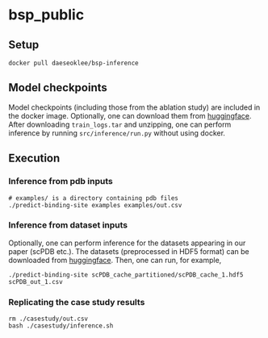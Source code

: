 # bsp_public

## Setup
```
docker pull daeseoklee/bsp-inference
```

## Model checkpoints
Model checkpoints (including those from the ablation study) are included in the docker image. Optionally, one can download them from [huggingface](https://huggingface.co/datasets/daeseoklee/bsp_data/tree/main). After downloading `train_logs.tar` and unzipping, one can perform inference by running `src/inference/run.py` without using docker. 

## Execution 
### Inference from pdb inputs  
```
# examples/ is a directory containing pdb files 
./predict-binding-site examples examples/out.csv
```

### Inference from dataset inputs
Optionally, one can perform inference for the datasets appearing in our paper (scPDB etc.). The datasets (preprocessed in HDF5 format) can be downloaded from [huggingface](https://huggingface.co/datasets/daeseoklee/bsp_data/tree/main). Then, one can run, for example, 
```
./predict-binding-site scPDB_cache_partitioned/scPDB_cache_1.hdf5 scPDB_out_1.csv 
```

### Replicating the case study results 
```
rm ./casestudy/out.csv
bash ./casestudy/inference.sh 
```